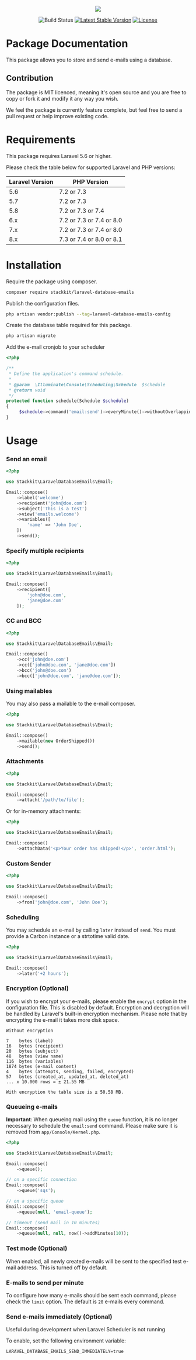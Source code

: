 <p align="center">
  <img src="/logo.png">
</p>
<p align="center">
<img src="https://github.com/stackkit/laravel-database-emails/workflows/Run%20tests/badge.svg?branch=master" alt="Build Status">
<a href="https://packagist.org/packages/stackkit/laravel-database-emails"><img src="https://poser.pugx.org/stackkit/laravel-database-emails/v/stable.svg" alt="Latest Stable Version"></a>
<a href="https://packagist.org/packages/stackkit/laravel-database-emails"><img src="https://poser.pugx.org/stackkit/laravel-database-emails/license.svg" alt="License"></a>
</p>

# Package Documentation

This package allows you to store and send e-mails using a database. 

## Contribution

The package is MIT licenced, meaning it's open source and you are free to copy or fork it and modify it any way you wish.

We feel the package is currently feature complete, but feel free to send a pull request or help improve existing code.

# Requirements

This package requires Laravel 5.6 or higher.

Please check the table below for supported Laravel and PHP versions:

|Laravel Version| PHP Version |
|---|---|
| 5.6 | 7.2 or 7.3
| 5.7 | 7.2 or 7.3
| 5.8 | 7.2 or 7.3 or 7.4
| 6.x | 7.2 or 7.3 or 7.4 or 8.0
| 7.x | 7.2 or 7.3 or 7.4 or 8.0
| 8.x | 7.3 or 7.4 or 8.0 or 8.1

# Installation

Require the package using composer.

```bash
composer require stackkit/laravel-database-emails
```

Publish the configuration files.

```bash
php artisan vendor:publish --tag=laravel-database-emails-config
```

Create the database table required for this package.

```bash
php artisan migrate
```

Add the e-mail cronjob to your scheduler

```php
<?php

/**
 * Define the application's command schedule.
 *
 * @param  \Illuminate\Console\Scheduling\Schedule  $schedule
 * @return void
 */
protected function schedule(Schedule $schedule)
{
     $schedule->command('email:send')->everyMinute()->withoutOverlapping(5);
}
```


# Usage

### Send an email

```php
<?php

use Stackkit\LaravelDatabaseEmails\Email;

Email::compose()
    ->label('welcome')
    ->recipient('john@doe.com')
    ->subject('This is a test')
    ->view('emails.welcome')
    ->variables([
        'name' => 'John Doe',
    ])
    ->send();
```

### Specify multiple recipients

```php
<?php

use Stackkit\LaravelDatabaseEmails\Email;

Email::compose()
    ->recipient([
        'john@doe.com',
        'jane@doe.com'
    ]);
```

### CC and BCC

```php
<?php

use Stackkit\LaravelDatabaseEmails\Email;

Email::compose()
    ->cc('john@doe.com')
    ->cc(['john@doe.com', 'jane@doe.com'])
    ->bcc('john@doe.com')
    ->bcc(['john@doe.com', 'jane@doe.com']);
```

### Using mailables

You may also pass a mailable to the e-mail composer.

```php
<?php

use Stackkit\LaravelDatabaseEmails\Email;

Email::compose()
    ->mailable(new OrderShipped())
    ->send();
```

### Attachments

```php
<?php

use Stackkit\LaravelDatabaseEmails\Email;

Email::compose()
    ->attach('/path/to/file');
```

Or for in-memory attachments:

```php
<?php

use Stackkit\LaravelDatabaseEmails\Email;

Email::compose()
    ->attachData('<p>Your order has shipped!</p>', 'order.html');
```

### Custom Sender

```php
<?php

use Stackkit\LaravelDatabaseEmails\Email;

Email::compose()
    ->from('john@doe.com', 'John Doe');
```

### Scheduling

You may schedule an e-mail by calling `later` instead of `send`. You must provide a Carbon instance or a strtotime valid date.

```php
<?php

use Stackkit\LaravelDatabaseEmails\Email;

Email::compose()
    ->later('+2 hours');
```

### Encryption (Optional)

If you wish to encrypt your e-mails, please enable the `encrypt` option in the configuration file. This is disabled by default. Encryption and decryption will be handled by Laravel's built-in encryption mechanism. Please note that by encrypting the e-mail it takes more disk space.

```text
Without encryption

7    bytes (label)
16   bytes (recipient)
20   bytes (subject)
48   bytes (view name)
116  bytes (variables)
1874 bytes (e-mail content)
4    bytes (attempts, sending, failed, encrypted)
57   bytes (created_at, updated_at, deleted_at)
... x 10.000 rows = ± 21.55 MB

With encryption the table size is ± 50.58 MB.
```


### Queueing e-mails

**Important**: When queueing mail using the `queue` function, it is no longer necessary to schedule the `email:send` command. Please make sure it is removed from `app/Console/Kernel.php`.

```php
<?php

use Stackkit\LaravelDatabaseEmails\Email;

Email::compose()
    ->queue();

// on a specific connection
Email::compose()
    ->queue('sqs');

// on a specific queue
Email::compose()
    ->queue(null, 'email-queue');

// timeout (send mail in 10 minutes)
Email::compose()
    ->queue(null, null, now()->addMinutes(10));
```

### Test mode (Optional)

When enabled, all newly created e-mails will be sent to the specified test e-mail address. This is turned off by default.

### E-mails to send per minute

To configure how many e-mails should be sent each command, please check the `limit` option. The default is `20` e-mails every command.

### Send e-mails immediately (Optional)

Useful during development when Laravel Scheduler is not running

To enable, set the following environment variable:

```
LARAVEL_DATABASE_EMAILS_SEND_IMMEDIATELY=true
```
